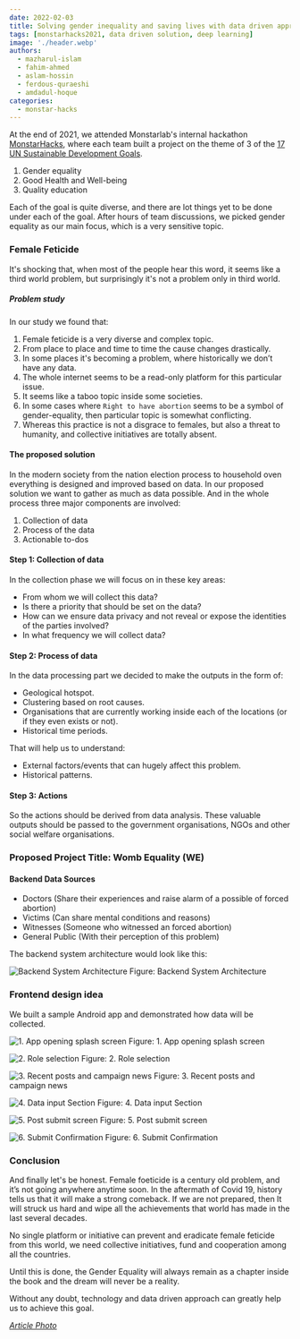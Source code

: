 ```yaml
---
date: 2022-02-03
title: Solving gender inequality and saving lives with data driven approach
tags: [monstarhacks2021, data driven solution, deep learning]
image: './header.webp'
authors:
  - mazharul-islam
  - fahim-ahmed
  - aslam-hossin
  - ferdous-quraeshi
  - amdadul-hoque
categories:
  - monstar-hacks
---
```


At the end of 2021, we attended Monstarlab's internal hackathon [MonstarHacks](https://www.linkedin.com/showcase/monstarhacks), where each team built a project on the theme of 3 of the [17 UN Sustainable Development Goals](https://sdgs.un.org/goals).
1. Gender equality
2. Good Health and Well-being
3. Quality education


Each of the goal is quite diverse, and there are lot things yet to be done under each of the goal. After hours of team discussions, we picked gender equality as our main focus, which is a very sensitive topic.

### Female Feticide ###

It's shocking that, when most of the people hear this word, it seems like a third world problem, but surprisingly it's not a problem only in third world.

##### Problem study

In our study we found that:
1. Female feticide is a very diverse and complex topic.
2. From place to place and time to time the cause changes drastically.
3. In some places it's becoming a problem, where historically we don’t have any data.
4. The whole internet seems to be a read-only platform for this particular issue.
5. It seems like a taboo topic inside some societies.
6. In some cases where `Right to have abortion` seems to be a symbol of gender-equality, then particular topic is somewhat conflicting.
7. Whereas this practice is not a disgrace to females, but also a threat to humanity, and collective initiatives are totally absent.

#### The proposed solution

In the modern society from the nation election process to household oven everything is designed and improved based on data. In our proposed solution we want to gather as much as data possible. And in the whole process three major components are involved:
1. Collection of data
2. Process of the data
3. Actionable to-dos

#### Step 1: Collection of data
In the collection phase we will focus on in these key areas:
- From whom we will collect this data?
- Is there a priority that should be set on the data?
- How can we ensure data privacy and not reveal or expose the identities of the parties involved?
- In what frequency we will collect data?


#### Step 2: Process of data
In the data processing part we decided to make the outputs in the form of:
- Geological hotspot.
- Clustering based on root causes.
- Organisations that are currently working inside each of the locations (or if they even exists or not).
- Historical time periods.

That will help us to understand:
- External factors/events that can hugely affect this problem.
- Historical patterns.

#### Step 3: Actions
So the actions should be derived from data analysis. These valuable outputs should be passed to the government organisations, NGOs and other social welfare organisations.

### Proposed Project Title: Womb Equality (WE)

#### Backend Data Sources ####
- Doctors (Share their experiences and raise alarm of a possible of forced abortion)
- Victims (Can share mental conditions and reasons)
- Witnesses (Someone who witnessed an forced abortion)
- General Public (With their perception of this problem)

The backend system architecture would look like this:

![Backend System Architecture](backend.webp)
Figure: Backend System Architecture

### Frontend design idea ###

We built a sample Android app and demonstrated how data will be collected.

![1. App opening splash screen](01.splash.webp)
Figure: 1. App opening splash screen

![2. Role selection](02.roles.webp)
Figure: 2. Role selection

![3. Recent posts and campaign news](03.campaigns.webp)
Figure: 3. Recent posts and campaign news

![4. Data input Section](04.inputs.webp)
Figure: 4. Data input Section

![5. Post submit screen](05.submit.webp)
Figure: 5. Post submit screen

![6. Submit Confirmation](06.confirmation.webp)
Figure: 6. Submit Confirmation

### Conclusion

And finally let's be honest. Female foeticide is a century old problem, and it’s not going anywhere anytime soon. In the aftermath of Covid 19, history tells us that it will make a strong comeback. If we are not prepared, then It will struck us hard and wipe all the achievements that world has made in the last several decades.

No single platform or initiative can prevent and eradicate female feticide from this world, we need collective initiatives, fund and cooperation among all the countries.

Until this is done, the Gender Equality will always remain as a chapter inside the book and the dream will never be a reality.

Without any doubt, technology and data driven approach can greatly help us to achieve this goal.

_[Article Photo](https://crealet.com/2021/06/we-invest-in-the-future/)_

